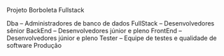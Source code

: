 Projeto Borboleta Fullstack

Dba – Administradores de banco de dados 
FullStack – Desenvolvedores sênior 
BackEnd – Desenvolvedores júnior e pleno 
FrontEnd – Desenvolvedores júnior e pleno 
Tester – Equipe de testes e qualidade de software
Produção